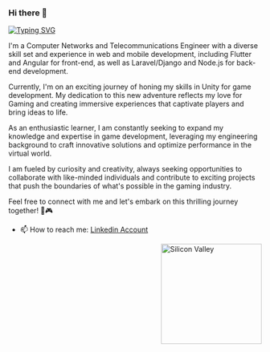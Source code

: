### Hi there 👋
[![Typing SVG](https://readme-typing-svg.herokuapp.com?color=54F715&lines=Computer+Science+Engineer;Deep+Learning+Engineer;Game+Development+Enthusiast)](https://git.io/typing-svg)

I'm a Computer Networks and Telecommunications Engineer with a diverse skill set and experience in web and mobile development, including Flutter and Angular for front-end, as well as Laravel/Django and Node.js for back-end development.

Currently, I'm on an exciting journey of honing my skills in Unity for game development. My dedication to this new adventure reflects my love for Gaming and creating immersive experiences that captivate players and bring ideas to life.

As an enthusiastic learner, I am constantly seeking to expand my knowledge and expertise in game development, leveraging my engineering background to craft innovative solutions and optimize performance in the virtual world.

I am fueled by curiosity and creativity, always seeking opportunities to collaborate with like-minded individuals and contribute to exciting projects that push the boundaries of what's possible in the gaming industry.

Feel free to connect with me and let's embark on this thrilling journey together! 🚀🎮

- 📫 How to reach me: [Linkedin Account](https://www.linkedin.com/in/skander-zoghlami/)

<img alt="Silicon Valley" src="https://c.tenor.com/GfSX-u7VGM4AAAAM/coding.gif" align="right" width="200"/>
